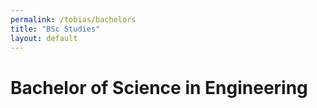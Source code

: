 ```yaml
---
permalink: /tobias/bachelors
title: "BSc Studies"
layout: default
---
```


# Bachelor of Science in Engineering